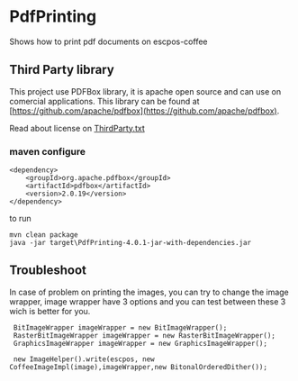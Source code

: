 # PdfPrinting
Shows how to print pdf documents on escpos-coffee

## Third Party library
This project use PDFBox library, it is apache open source and can use on comercial applications.
This library can be found at [https://github.com/apache/pdfbox](https://github.com/apache/pdfbox). 

Read about license on [ThirdParty.txt](https://github.com/anastaciocintra/escpos-coffee-samples/blob/master/miscellaneous/PdfPrinting/ThirdParty.txt)
 
 ### maven configure 
```
<dependency>
    <groupId>org.apache.pdfbox</groupId>
    <artifactId>pdfbox</artifactId>
    <version>2.0.19</version>
</dependency>
```


to run
```
mvn clean package
java -jar target\PdfPrinting-4.0.1-jar-with-dependencies.jar
```
 
 
 ## Troubleshoot 
 In case of problem on printing the images, you can try to change the image wrapper, 
 image wrapper have 3 options and you can test between these 3 wich is better for you.

```
 BitImageWrapper imageWrapper = new BitImageWrapper();
 RasterBitImageWrapper imageWrapper = new RasterBitImageWrapper();
 GraphicsImageWrapper imageWrapper = new GraphicsImageWrapper();
 
 new ImageHelper().write(escpos, new CoffeeImageImpl(image),imageWrapper,new BitonalOrderedDither());
```
